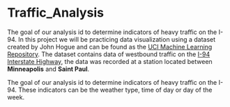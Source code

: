 # Traffic_Analysis
The goal of our analysis id to determine indicators of heavy traffic on the I-94. 
In this project we will be practicing data visualization using a dataset created by John Hogue and can be found as the [UCI Machine Learning Repository](https://archive.ics.uci.edu/ml/datasets/Metro+Interstate+Traffic+Volume). The dataset contains data of westbound traffic on the [I-94 Interstate Highway](https://en.wikipedia.org/wiki/Interstate_94), the data was recorded at a station located between __Minneapolis__ and __Saint Paul__.

The goal of our analysis id to determine indicators of heavy traffic on the I-94. These indicators can be the weather type, time of day or day of the week. 
